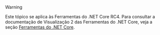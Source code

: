 > [!WARNING]
> Este tópico se aplica às Ferramentas do .NET Core RC4. Para consultar a documentação de Visualização 2 das Ferramentas do .NET Core, veja a seção [Ferramentas do .NET Core](/dotnet/articles/core/tools/index).

<!--HONumber=Feb17_HO2-->


